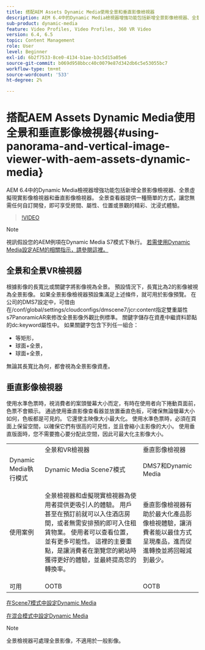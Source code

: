 ```yaml
---
title: 搭配AEM Assets Dynamic Media使用全景和垂直影像檢視器
description: AEM 6.4中的Dynamic Media檢視器增強功能包括新增全景影像檢視器、全景虛擬現實影像檢視器和垂直影像檢視器。 全景查看器提供一種簡單的方式，讓您無需任何自訂開發，即可享受房間、屬性、位置或景觀的精彩、沈浸式體驗。
sub-product: dynamic-media
feature: Video Profiles, Video Profiles, 360 VR Video
version: 6.4, 6.5
topic: Content Management
role: User
level: Beginner
exl-id: 6b2f7533-8ce0-4134-b1ae-b3c5d15a05e6
source-git-commit: b069d958bbcc40c0079e87d342db6c5e53055bc7
workflow-type: tm+mt
source-wordcount: '533'
ht-degree: 2%

---
```


# 搭配AEM Assets Dynamic Media使用全景和垂直影像檢視器{#using-panorama-and-vertical-image-viewer-with-aem-assets-dynamic-media}

AEM 6.4中的Dynamic Media檢視器增強功能包括新增全景影像檢視器、全景虛擬現實影像檢視器和垂直影像檢視器。 全景查看器提供一種簡單的方式，讓您無需任何自訂開發，即可享受房間、屬性、位置或景觀的精彩、沈浸式體驗。

>[!VIDEO](https://video.tv.adobe.com/v/24156/?quality=9&learn=on)

>[!NOTE]
>
>視訊假設您的AEM例項在Dynamic Media S7模式下執行。 [若需使用Dynamic Media設定AEM的相關指示，請參閱這裡。](https://helpx.adobe.com/tw/experience-manager/6-3/assets/using/config-dynamic-fp-14410.html)

## 全景和全景VR檢視器

根據影像的長寬比或關鍵字將影像視為全景。 預設情況下，長寬比為2的影像被視為全景影像。 如果全景影像檢視器預設集滿足上述條件，就可用於影像預覽。 在公司的DMS7設定中，可借由在/conf/global/settings/cloudconfigs/dmscene7/jcr:content指定雙重屬性s7PanoramicAR來修改全景影像外觀比例標準。 關鍵字儲存在資產中繼資料節點的dc:keyword屬性中。 如果關鍵字包含下列任一組合：

* 等矩形，
* 球面+全景，
* 球面+全景，

無論其長寬比為何，都會視為全景影像資產。

## 垂直影像檢視器

使用水準色票時，視消費者的案頭螢幕大小而定，有時在使用者向下捲動頁面前，色票不會顯示。 通過使用垂直影像查看器並放置垂直色板，可確保無論螢幕大小如何，色板都是可見的。 它還使主映像大小最大化。 使用水準色票時，必須在頁面上保留空間，以確保它們有很高的可見性，並且會縮小主影像的大小。 使用垂直版面時，您不需要擔心要分配此空間，因此可最大化主影像大小。

<table> 
 <tbody>
  <tr>
   <td> </td>
   <td>全景和VR檢視器</td>
   <td>垂直影像檢視器</td>
  </tr>
  <tr>
   <td>Dynamic Media執行模式</td>
   <td>Dynamic Media Scene7模式</td>
   <td>DMS7和Dynamic Media</td>
  </tr>
  <tr>
   <td>使用案例</td>
   <td><p>全景檢視器和虛擬現實檢視器為使用者提供更吸引人的體驗。 用戶甚至在預訂前就可以入住酒店房間，或者無需安排預約即可入住租賃物業。 使用者可以查看位置，並有更多可能性。 這裡的主要重點，是讓消費者在瀏覽您的網站時獲得更好的體驗，並最終提高您的轉換率。</p> <p> </p> </td> 
   <td><p>垂直影像檢視器有助於最大化產品影像檢視體驗，讓消費者能以最佳方式呈現產品，進而促進轉換並將回報減到最少。</p> <p> </p> </td>
  </tr>
  <tr>
   <td>可用 </td>
   <td>OOTB</td>
   <td>OOTB</td>
  </tr>
 </tbody>
</table>

[在Scene7模式中設定Dynamic Media](https://helpx.adobe.com/experience-manager/6-5/assets/using/config-dms7.html)

[在混合模式中設定Dynamic Media](https://helpx.adobe.com/tw/experience-manager/6-5/assets/using/config-dynamic.html)

>[!NOTE]
>
>全景檢視器可處理全景影像，不適用於一般影像。
